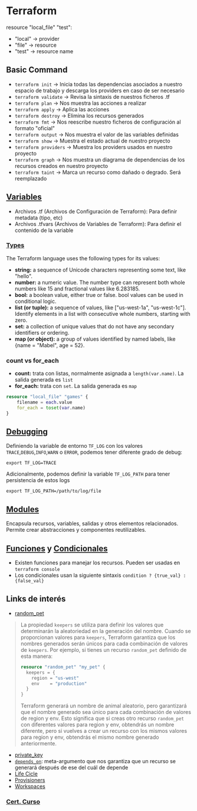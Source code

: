 # Terraform
resource "local_file" "test":
- "local" -> provider
- "file" -> resource
- "test" -> resource name

## Basic Command
- `terraform init` -> Inicia todas las dependencias asociados a nuestro espacio de trabajo y descarga los providers en caso de ser necesario
- `terraform validate` -> Revisa la sintaxis de nuestros ficheros .tf
- `terraform plan` -> Nos muestra las acciones a realizar
- `terraform apply` -> Aplica las acciones
- `terraform destroy` -> Elimina los recursos generados
- `terraform fmt` -> Nos reescribe nuestro ficheros de configuración al formato "oficial"
- `terraform output` -> Nos muestra el valor de las variables definidas
- `terraform show` -> Muestra el estado actual de nuestro proyecto
- `terraform providers` -> Muestra los providers usados en nuestro proyecto
- `terraform graph` -> Nos muestra un diagrama de dependencias de los recursos creados en nuestro proyecto
- `terraform taint` -> Marca un recurso como dañado o degrado. Será reemplazado


## [Variables](https://developer.hashicorp.com/terraform/cloud-docs/workspaces/variables)
- Archivos .tf (Archivos de Configuración de Terraform): Para definir metadata (tipo, etc)
- Archivos .tfvars (Archivos de Variables de Terraform): Para definir el contenido de la variable

### [Types](https://developer.hashicorp.com/terraform/language/expressions/types)
The Terraform language uses the following types for its values:
- **string:** a sequence of Unicode characters representing some text, like "hello".
- **number:** a numeric value. The number type can represent both whole numbers like 15 and fractional values like 6.283185.
- **bool:** a boolean value, either true or false. bool values can be used in conditional logic.
- **list (or tuple):** a sequence of values, like ["us-west-1a", "us-west-1c"]. Identify elements in a list with consecutive whole numbers, starting with zero.
- **set:** a collection of unique values that do not have any secondary identifiers or ordering.
- **map (or object):** a group of values identified by named labels, like {name = "Mabel", age = 52}.

### count vs for_each
- **count:** trata con listas, normalmente asignada a `length(var.name)`. La salida generada es `list`
- **for_each:** trata con `set`. La salida generada es `map`
```terraform
resource "local_file" "games" {
    filename = each.value
    for_each = toset(var.name)
}
```

## [Debugging](https://developer.hashicorp.com/terraform/internals/debugging)
Definiendo la variable de entorno `TF_LOG` con los valores `TRACE`,`DEBUG`,`INFO`,`WARN` o `ERROR`, podemos tener diferente grado de debug:
```shell
export TF_LOG=TRACE
```
Adicionalmente, podemos definir la variable `TF_LOG_PATH` para tener persistencia de estos logs
```shell
export TF_LOG_PATH=/path/to/log/file
```

## [Modules](https://developer.hashicorp.com/terraform/language/modules)
Encapsula recursos, variables, salidas y otros elementos relacionados. Permite crear abstracciones y componentes reutilizables.


## [Funciones](https://developer.hashicorp.com/terraform/language/functions) y [Condicionales](https://developer.hashicorp.com/terraform/language/expressions/conditionals)
- Existen funciones para manejar los recursos. Pueden ser usadas en `terraform console`
- Los condicionales usan la siguiente sintaxis `condition ? {true_val} : {false_val}`


## Links de interés
- [random_pet](https://registry.terraform.io/providers/hashicorp/random/latest/docs/resources/pet)
> La propiedad `keepers` se utiliza para definir los valores que determinarán la aleatoriedad en la generación del nombre. Cuando se proporcionan valores para `keepers`, Terraform garantiza que los nombres generados serán únicos para cada combinación de valores de `keepers`.
> Por ejemplo, si tienes un recurso `random_pet` definido de esta manera:
> ```terraform
> resource "random_pet" "my_pet" {
>   keepers = {
>     region = "us-west"
>     env    = "production"
>   }
> }
> ```
> Terraform generará un nombre de animal aleatorio, pero garantizará que el nombre generado sea único para cada combinación de valores de region y env. Esto significa que si creas otro recurso `random_pet` con diferentes valores para region y env, obtendrás un nombre diferente, pero si vuelves a crear un recurso con los mismos valores para region y env, obtendrás el mismo nombre generado anteriormente.
- [private_key](https://registry.terraform.io/providers/hashicorp/tls/latest/docs/resources/private_key)
- [`depends_on`](https://developer.hashicorp.com/terraform/language/meta-arguments/depends_on): meta-argumento que nos garantiza que un recurso se generará después de ese del cuál de depende
- [Life Cicle](https://developer.hashicorp.com/terraform/language/meta-arguments/lifecycle)
- [Provisioners](https://developer.hashicorp.com/terraform/language/resources/provisioners/syntax)
- [Workspaces](https://developer.hashicorp.com/terraform/language/state/workspaces)

### [Cert. Curso](https://kodekloud.com/certificate-verification/2DEF3DB21713-2DEF37BC379D-2DEF377F06C5/)